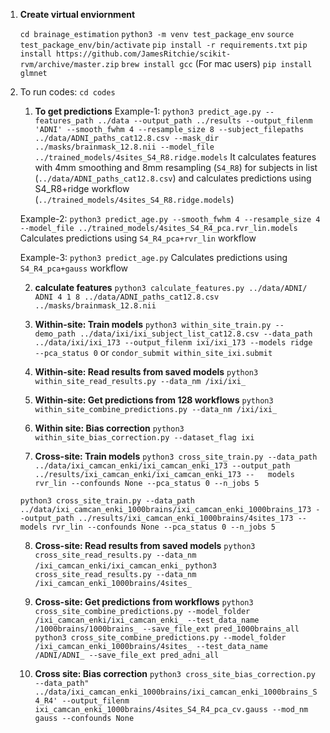 
1.  **Create virtual enviornment**

    `cd brainage_estimation`
    `python3 -m venv test_package_env`
    `source test_package_env/bin/activate` 
    `pip install -r requirements.txt`
    `pip install https://github.com/JamesRitchie/scikit-rvm/archive/master.zip` 
    `brew install gcc` (For mac users)
    `pip install glmnet`


2. To run codes: `cd codes`

    1. **To get predictions**
    Example-1:
    `python3 predict_age.py --features_path ../data --output_path ../results --output_filenm 'ADNI' --smooth_fwhm 4 --resample_size 8 --subject_filepaths ../data/ADNI_paths_cat12.8.csv --mask_dir ../masks/brainmask_12.8.nii --model_file ../trained_models/4sites_S4_R8.ridge.models`
    It calculates features with 4mm smoothing and 8mm resampling (`S4_R8`) for subjects in list (`../data/ADNI_paths_cat12.8.csv`) and calculates predictions using S4_R8+ridge workflow (`../trained_models/4sites_S4_R8.ridge.models`)

    Example-2:
    `python3 predict_age.py --smooth_fwhm 4 --resample_size 4 --model_file ../trained_models/4sites_S4_R4_pca.rvr_lin.models`
    Calculates predictions using `S4_R4_pca+rvr_lin` workflow

    Example-3:
    `python3 predict_age.py`
    Calculates predictions using `S4_R4_pca+gauss` workflow


    2. **calculate features**
    `python3 calculate_features.py ../data/ADNI/ ADNI 4 1 8 ../data/ADNI_paths_cat12.8.csv ../masks/brainmask_12.8.nii`
    
    
    3. **Within-site: Train models**
    `python3 within_site_train.py --demo_path ../data/ixi/ixi_subject_list_cat12.8.csv --data_path ../data/ixi/ixi_173 --output_filenm ixi/ixi_173 --models ridge --pca_status 0`
    or 
    `condor_submit within_site_ixi.submit`


    4. **Within-site: Read results from saved models**
    `python3 within_site_read_results.py --data_nm /ixi/ixi_`


    5. **Within-site: Get predictions from 128 workflows**
    `python3 within_site_combine_predictions.py --data_nm /ixi/ixi_`


    6. **Within site: Bias correction**
    `python3 within_site_bias_correction.py --dataset_flag ixi`


    7. **Cross-site: Train models**
      `python3 cross_site_train.py --data_path ../data/ixi_camcan_enki/ixi_camcan_enki_173 --output_path ../results/ixi_camcan_enki/ixi_camcan_enki_173 --   models rvr_lin --confounds None --pca_status 0 --n_jobs 5`

      `python3 cross_site_train.py --data_path ../data/ixi_camcan_enki_1000brains/ixi_camcan_enki_1000brains_173 --output_path ../results/ixi_camcan_enki_1000brains/4sites_173 --models rvr_lin --confounds None --pca_status 0 --n_jobs 5`


    8. **Cross-site: Read results from saved models**
      `python3 cross_site_read_results.py --data_nm /ixi_camcan_enki/ixi_camcan_enki_`
      `python3 cross_site_read_results.py --data_nm /ixi_camcan_enki_1000brains/4sites_ `


    9. **Cross-site: Get predictions from workflows**
      `python3 cross_site_combine_predictions.py --model_folder /ixi_camcan_enki/ixi_camcan_enki_ --test_data_name /1000brains/1000brains_ --save_file_ext pred_1000brains_all`
      `python3 cross_site_combine_predictions.py --model_folder /ixi_camcan_enki_1000brains/4sites_ --test_data_name /ADNI/ADNI_ --save_file_ext pred_adni_all`
   
   
   10. **Cross site: Bias correction**
    `python3 cross_site_bias_correction.py --data_path" ../data/ixi_camcan_enki_1000brains/ixi_camcan_enki_1000brains_S4_R4' --output_filenm ixi_camcan_enki_1000brains/4sites_S4_R4_pca_cv.gauss --mod_nm gauss --confounds None`

